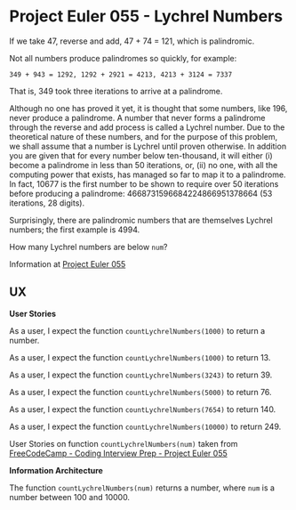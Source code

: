 # Project Euler 055 - Lychrel Numbers

If we take 47, reverse and add, 47 + 74 = 121, which is palindromic.

Not all numbers produce palindromes so quickly, for example:

    349 + 943 = 1292, 1292 + 2921 = 4213, 4213 + 3124 = 7337

That is, 349 took three iterations to arrive at a palindrome.

Although no one has proved it yet, it is thought that some numbers, like 196, never produce a palindrome.  A number that never forms a palindrome through the reverse and add process is called a Lychrel number.  Due to the theoretical nature of these numbers, and for the purpose of this problem, we shall assume that a number is Lychrel until proven otherwise.  In addition you are given that for every number below ten-thousand, it will either (i) become a palindrome in less than 50 iterations, or, (ii) no one, with all the computing power that exists, has managed so far to map it to a palindrome.  In fact, 10677 is the first number to be shown to require over 50 iterations before producing a palindrome: 4668731596684224866951378664 (53 iterations, 28 digits).

Surprisingly, there are palindromic numbers that are themselves Lychrel numbers; the first example is 4994.

How many Lychrel numbers are below `num`?

Information at [Project Euler 055](https://projecteuler.net/problem=55)

## UX

**User Stories**

As a user, I expect the function `countLychrelNumbers(1000)` to return a number.

As a user, I expect the function `countLychrelNumbers(1000)` to return 13.

As a user, I expect the function `countLychrelNumbers(3243)` to return 39.

As a user, I expect the function `countLychrelNumbers(5000)` to return 76.

As a user, I expect the function `countLychrelNumbers(7654)` to return 140.

As a user, I expect the function `countLychrelNumbers(10000)` to return 249.

User Stories on function `countLychrelNumbers(num)` taken from [FreeCodeCamp - Coding Interview Prep - Project Euler 055](https://www.freecodecamp.org/learn/coding-interview-prep/project-euler/problem-55-lychrel-numbers)

**Information Architecture**

The function `countLychrelNumbers(num)` returns a number, where `num` is a number between 100 and 10000.




